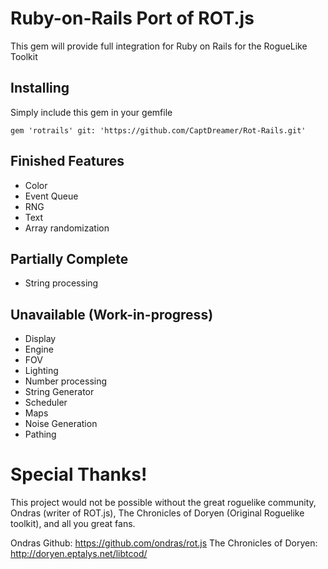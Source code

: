 # Ruby-on-Rails Port of ROT.js

This gem will provide full integration for Ruby on Rails for the RogueLike Toolkit

## Installing

Simply include this gem in your gemfile

    gem 'rotrails' git: 'https://github.com/CaptDreamer/Rot-Rails.git'

## Finished Features

* Color
* Event Queue
* RNG
* Text
* Array randomization

## Partially Complete

* String processing

## Unavailable (Work-in-progress)

* Display
* Engine
* FOV
* Lighting
* Number processing
* String Generator
* Scheduler
* Maps
* Noise Generation
* Pathing

# Special Thanks!

This project would not be possible without the great roguelike community, Ondras (writer of ROT.js), The Chronicles of Doryen (Original Roguelike toolkit), and all you great fans.

Ondras Github: https://github.com/ondras/rot.js
The Chronicles of Doryen: http://doryen.eptalys.net/libtcod/